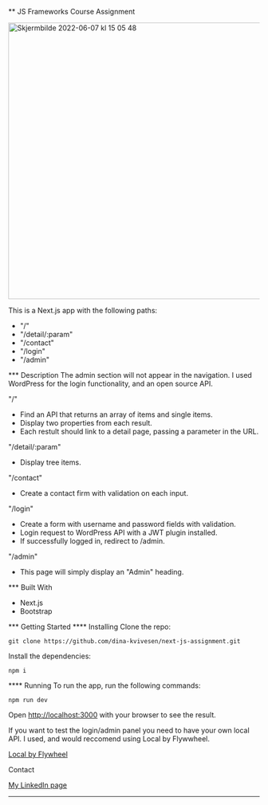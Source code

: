 ** JS Frameworks Course Assignment

<img width="555" alt="Skjermbilde 2022-06-07 kl  15 05 48" src="https://user-images.githubusercontent.com/71272716/172389051-1ba78582-50a7-4bf6-b327-9510ffb955b9.png">

This is a Next.js app with the following paths:

- "/"
- "/detail/:param"
- "/contact"
- "/login"
- "/admin"

*** Description
The admin section will not appear in the navigation. I used WordPress for the login functionality, and an open source API.

"/"
- Find an API that returns an array of items and single items.
- Display two properties from each result.
- Each restult should link to a detail page, passing a parameter in the URL.

"/detail/:param"
- Display tree items.

"/contact"
- Create a contact firm with validation on each input.

"/login"
- Create a form with username and password fields with validation.
- Login request to WordPress API with a JWT plugin installed.
- If successfully logged in, redirect to /admin.

"/admin"
- This page will simply display an "Admin" heading.

*** Built With
- Next.js
- Bootstrap

*** Getting Started
**** Installing
Clone the repo:
```
git clone https://github.com/dina-kvivesen/next-js-assignment.git
```
Install the dependencies:
```
npm i
```
**** Running
To run the app, run the following commands:
```
npm run dev
```
Open [http://localhost:3000](http://localhost:3000) with your browser to see the result.

If you want to test the login/admin panel you need to have your own local API.
I used, and would reccomend using Local by Flywwheel.

[Local by Flywheel](https://localwp.com/)

Contact

[My LinkedIn page](https://www.linkedin.com/in/dina-kvivesen-7ab5141b4/)

- --




